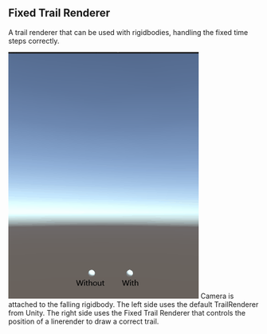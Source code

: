 ## Fixed Trail Renderer

A trail renderer that can be used with rigidbodies, handling the fixed time steps correctly. 

![Example](FixedTrailRenderer.gif?raw=true "Fixed Trail Renderer")
Camera is attached to the falling rigidbody. The left side uses the default TrailRenderer from Unity.
The right side uses the Fixed Trail Renderer that controls the position of a linerender to draw a correct trail. 
